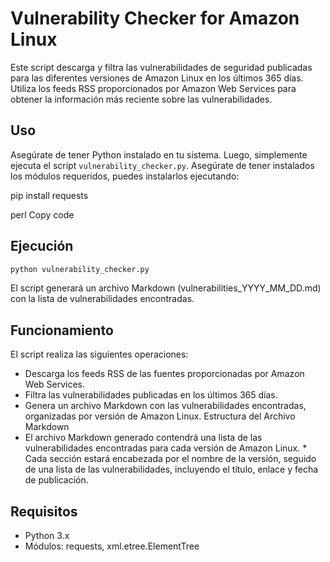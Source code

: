 # Vulnerability Checker for Amazon Linux

Este script descarga y filtra las vulnerabilidades de seguridad publicadas para las diferentes versiones de Amazon Linux en los últimos 365 días. Utiliza los feeds RSS proporcionados por Amazon Web Services para obtener la información más reciente sobre las vulnerabilidades.

## Uso

Asegúrate de tener Python instalado en tu sistema. Luego, simplemente ejecuta el script `vulnerability_checker.py`. Asegúrate de tener instalados los módulos requeridos, puedes instalarlos ejecutando:

pip install requests

perl
Copy code

## Ejecución

```bash
python vulnerability_checker.py
```
El script generará un archivo Markdown (vulnerabilities_YYYY_MM_DD.md) con la lista de vulnerabilidades encontradas.

## Funcionamiento

El script realiza las siguientes operaciones:

* Descarga los feeds RSS de las fuentes proporcionadas por Amazon Web Services.
* Filtra las vulnerabilidades publicadas en los últimos 365 días.
* Genera un archivo Markdown con las vulnerabilidades encontradas, organizadas por versión de Amazon Linux.
Estructura del Archivo Markdown
* El archivo Markdown generado contendrá una lista de las vulnerabilidades encontradas para cada versión de Amazon Linux. * Cada sección estará encabezada por el nombre de la versión, seguido de una lista de las vulnerabilidades, incluyendo el título, enlace y fecha de publicación.

## Requisitos

* Python 3.x
* Módulos: requests, xml.etree.ElementTree

